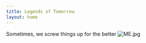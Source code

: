 ```yaml
---
title: Legends of Tomorrow
layout: home
---
```


Sometimes, we screw things up for the better
![ME.jpg](/uploads/ME.jpg)